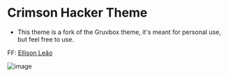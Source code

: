 # Crimson Hacker Theme
- This theme is a fork of the Gruvbox theme, it's meant for personal use, but feel free to use.

FF: [Ellison Leão](https://github.com/ellisonleao/gruvbox.nvim)

![image](https://github.com/user-attachments/assets/14f972e4-bcc2-4119-8a8e-2a08cf21b819)
